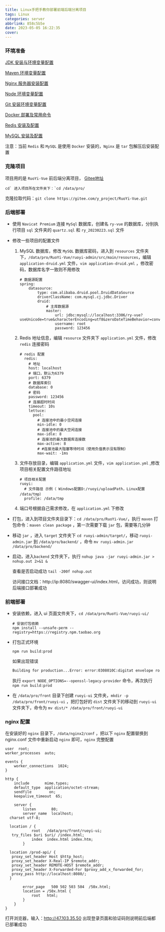 ```yaml
---
title: Linux手把手教你部署前端后端分离项目
tags: Linux
categories: server
abbrlink: 858c5b5e
date: 2023-05-05 16:22:35
cover:
---
```

### **环境准备**

[JDK 安装与环境变量配置](https://mp.weixin.qq.com/s/T3ICzlKbrs4ZpkLvuqQzPA)

[Maven 环境变量配置](https://mp.weixin.qq.com/s/ow9Yo0y-YS3U_BCO0EloqA)

[Nginx 服务器安装配置](https://mp.weixin.qq.com/s/t3f73zj6mdnaU4g94Uj8wA)

[Node 环境变量配置](https://mp.weixin.qq.com/s/9BgWFnNVoUW7DSHX3jZ5_w)

[Git 安装环境变量配置](https://mp.weixin.qq.com/s/gGGe4LsFupahyycQLDL2Ew)

[Docker 部署及常用命令](https://mp.weixin.qq.com/s/4JZkSOn1Ldz_7FkP2NVgcg)

[Redis 安装及配置](https://mp.weixin.qq.com/s/vtj1GtcwqKzGGr2F_4JASA)

[MySQL 安装及配置](https://mp.weixin.qq.com/s/tx8X4TUufG84kPGon-u7Yg)

注意：当前 `Redis` 和 `MySQL` 是使用 `Docker` 安装的，`Nginx` 是 `tar` 包解压后安装配置

### 克隆项目

项目用的是 `RuoYi-Vue` 前后端分离项目， [Gitee地址](https://gitee.com/y_project/RuoYi-Vue)

```
cd` 进入项目所在文件夹下：`cd /data/pro/
```

克隆拉取代码：`git clone https://gitee.com/y_project/RuoYi-Vue.git`

### 后端部署

- 使用 `Navicat Premium` 连接 `MySql` 数据库，创建名 `ry-vue` 的数据库，分别执行项目 `sql` 文件夹的 `quartz.sql` 和 `ry_20230223.sql` 文件

- 修改一些项目的配置文件

  1. MySQL 数据库，修改 `MySQL` 数据库密码，进入到 `resources` 文件夹下，`/data/pro/RuoYi-Vue/ruoyi-admin/src/main/resources`，编辑 `application-druid.yml` 文件，`vim application-druid.yml` ，修改密码，数据库名字一致则不用修改

     ```
     # 数据源配置
     spring:
         datasource:
             type: com.alibaba.druid.pool.DruidDataSource
             driverClassName: com.mysql.cj.jdbc.Driver
             druid:
                 # 主库数据源
                 master:
                     url: jdbc:mysql://localhost:3306/ry-vue?useUnicode=true&characterEncoding=utf8&zeroDateTimeBehavior=convertToNull&useSSL=true&serverTimezone=GMT%2B8
                     username: root
                     password: 123456
     ```

  2. Redis 地址信息，编辑 `resource` 文件夹下 `application.yml` 文件，修改 `redis` 连接密码

     ```
     # redis 配置
       redis:
         # 地址
         host: localhost
         # 端口，默认为6379
         port: 6379
         # 数据库索引
         database: 0
         # 密码
         password: 123456
         # 连接超时时间
         timeout: 10s
         lettuce:
           pool:
             # 连接池中的最小空闲连接
             min-idle: 0
             # 连接池中的最大空闲连接
             max-idle: 8
             # 连接池的最大数据库连接数
             max-active: 8
             # #连接池最大阻塞等待时间（使用负值表示没有限制）
             max-wait: -1ms
     ```

  3. 文件存放目录，编辑 `application.yml` 文件，`vim application.yml` ,修改项目相关配置文件路径地址

     ```
     # 项目相关配置
     ruoyi:
       # 文件路径 示例（ Windows配置D:/ruoyi/uploadPath，Linux配置 /data/tmp）
       profile: /data/tmp
     ```

  4. 端口号根据自己需求修改，在 `application.yml` 下修改

- 打包，进入到项目文件夹目录下：`cd /data/pro/RuoYi-Vue/`，执行 `maven` 打包命令：`maven clean package` ，第一次需要下载 `jar` 包，需要等几分钟

- 移动 `jar` ，进入 `target` 文件夹下 `cd ruoyi-admin/target/`，移动 `ruoyi-admin.jar` 到 `/data/pro/backend/` ，命令 `mv ruoyi-admin.jar /data/pro/backend/`

- 启动，进入`backend` 文件夹下，执行  `nohup java -jar ruoyi-admin.jar > nohup.out 2>&1 &`

  查看是否启动成功  `tail -200f nohup.out`

  访问接口文档：http://ip:8080/swagger-ui/index.html，访问成功，则说明后端接口部署成功

### 前端部署

- 安装依赖，进入 ui 页面文件夹下，`cd /data/pro/RuoYi-Vue/ruoyi-ui/`

  ```
  # 安装打包依赖
  npm install --unsafe-perm --registry=https://registry.npm.taobao.org
  ```

- 打包正式环境

  ```
  npm run build:prod
  ```

  如果出现错误

  ```bash
  Building for production...Error: error:0308010C:digitat envelope routines::unsupportedat new Hash (node:internal/crypto/hash:67:19)atObject.createHash (node:crypto:135:10)at(/data/pro/RuoYi-Vue/ruoyi-ui/node modules/webpack/lib/util/createHash,js:135:53)module.exportsatNormalModuleinitBuildHash (/data/oro/RuoYi-Vue/ruoyi-ui/node modules/webpack/lb/NormalModule, is:417:16)handleParseError (/data/pro/RuoYi-Vue/ruovi-ui/nodemodules/webpack/ib/NormalModule.js:471:10)at/data/pro/RuoYi-Vue/ruoyi-ui/node modules/webpack/lib/NormalModule,js:503:5atat/data/pro/RuoYi-Vue/ruoyi-ui/node modules/webpack/lib/NormalModule,is:358:12at/data/pro/RuoYi-Vue/ruovi-ui/node modules/oader-runner/lib/LoaderRunner,is:373:3atiterateNormalloaders (/data/pro/RuoYi-Vue/ruoyi-ui/node modules/loader-runner/lib/LoaderRunner,is:214:10atiterateNormalLoaders (/data/pro/RuoYi-Vue/ruoyi-ui/node modules/loader-runner/lib/LoaderRunner,js:221:10)at/data/pro/RuoYi-Vue/ruoyi-ui/node modules/oader-runner/lib/LoaderRunner.js:236:3atrunSyncOrAsync (/data/pro/RuoYi-Vue/ruoyi-ui/node modules/loader-runner/lib/LoaderRunner.js:130:11)iterateNormalloaders (/data/pro/RuoYi-Vue/ruoyi-ui/node modules/loader-runner/lib/LoaderRunner,js:232:2)atArray.<anonymous> (/data/pro/RuoYi-Vue/ruoyi-ui/node modules/loader-runner/lib/LoaderRunner.js:205:4)atStorage,finished (/data/pro/Ruoyi-Vue/ruoyi-ui/node modules/enhanced-resolve/lib/CachedInputFileSystem. is:55:16)at/data/pro/RuoYi-Vue/ruoyi-ui/node modules/enhanced-resolve/lib/CachedInputFileSystem,js:91:9at/data/pro/RuoYi-Vue/ruoyi-ui/node modules/loader-runner/lib/LoaderRunner.js:114
  ```

  执行 `export NODE_OPTIONS=--openssl-legacy-provider` 命令，再次执行 `npm run build:prod`

- 在 `/data/pro/front` 目录下创建 `ruoyi-ui` 文件夹，`mkdir -p /data/pro/front/ruoyi-ui` ，把打包好的 `dist` 文件夹下的移动到 `ruoyi-ui` 文件夹下，命令为 `mv dist/* /data/pro/front/ruoyi-ui`

### nginx 配置

在安装好的 `nginx` 目录下，`/data/nginx2/conf` ，把以下 `nginx` 配置替换到 nginx.conf 文件中重新启动 `nginx` 即可，`nginx` 完整配置

```
user  root; 
worker_processes  auto;

events {
    worker_connections  1024;
}

http {
    include       mime.types;
    default_type  application/octet-stream;
    sendfile        on;
    keepalive_timeout  65;

    server {
        listen       80;
        server_name  localhost;
  charset utf-8;

  location / {
            root   /data/pro/front/ruoyi-ui;
   try_files $uri $uri/ /index.html;
            index  index.html index.htm;
        }
  
  location /prod-api/ {
   proxy_set_header Host $http_host;
   proxy_set_header X-Real-IP $remote_addr;
   proxy_set_header REMOTE-HOST $remote_addr;
   proxy_set_header X-Forwarded-For $proxy_add_x_forwarded_for;
   proxy_pass http://localhost:8080/;
  }

        error_page   500 502 503 504  /50x.html;
        location = /50x.html {
            root   html;
        }
    }
}
```

打开浏览器，输入：http://47.103.35.50 出现登录页面和验证码则说明前后端都已部署成功






